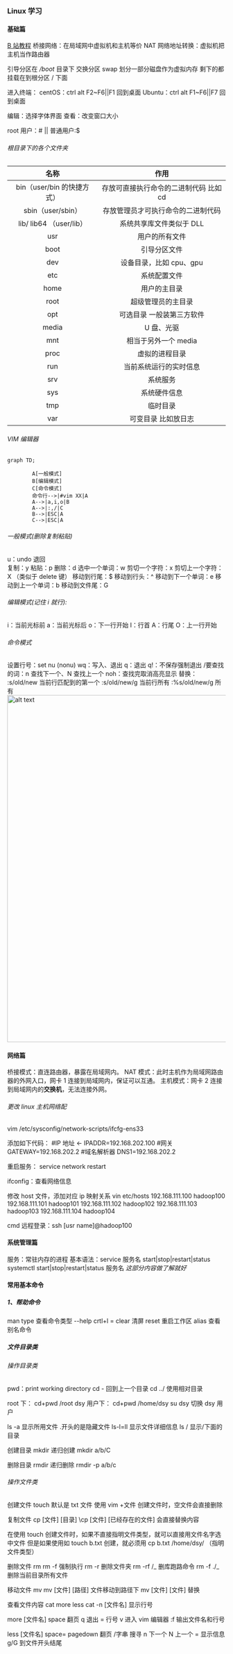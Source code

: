 ### Linux 学习

#### 基础篇

[B 站教程](https://www.bilibili.com/video/BV1WY4y1H7d3/?spm_id_from=333.999.0.0&vd_source=f0c4b48f250aff3964a610f470b29cd5)
桥接网络：在局域网中虚拟机和主机等价
NAT 网络地址转换：虚拟机把主机当作路由器

引导分区在 _/boot_ 目录下
交换分区 swap 划分一部分磁盘作为虚拟内存
剩下的都挂载在到根分区 / 下面

进入终端：
centOS：ctrl alt F2~F6||F1 回到桌面
Ubuntu：ctrl alt F1~F6||F7 回到桌面

编辑：选择字体界面
查看：改变窗口大小

root 用户：# || 普通用户:$

###### 根目录下的各个文件夹

|            名称            |                  作用                  |
| :------------------------: | :------------------------------------: |
| bin（user/bin 的快捷方式） | 存放可直接执行命令的二进制代码 比如 cd |
|     sbin（user/sbin）      |   存放管理员才可执行命令的二进制代码   |
|  lib/ lib64 （user/lib）   |        系统共享库文件类似于 DLL        |
|            usr             |             用户的所有文件             |
|            boot            |              引导分区文件              |
|            dev             |        设备目录，比如 cpu、gpu         |
|            etc             |              系统配置文件              |
|            home            |              用户的主目录              |
|            root            |           超级管理员的主目录           |
|            opt             |       可选目录 一般装第三方软件        |
|           media            |               U 盘、光驱               |
|            mnt             |          相当于另外一个 media          |
|            proc            |             虚拟的进程目录             |
|            run             |         当前系统运行的实时信息         |
|            srv             |                系统服务                |
|            sys             |              系统硬件信息              |
|            tmp             |                临时目录                |
|            var             |          可变目录 比如放日志           |

###### VIM 编辑器

```mermaid
graph TD;

        A[一般模式]
        B[编辑模式]
        C[命令模式]
        命令行-->|#vim XX|A
        A-->|a,i,o|B
        A-->|:,/|C
        B-->|ESC|A
        C-->|ESC|A

```

###### 一般模式(删除复制粘贴)

u：undo 退回  
复制：y
粘贴：p
删除：d
选中一个单词：w
剪切一个字符：x
剪切上一个字符：X （类似于 delete 键）
移动到行尾：$
移动到行头：^
移动到下一个单词：e
移动到上一个单词：b
移动到文件尾：G

###### 编辑模式(记住 i 就行):

i：当前光标前
a：当前光标后
o：下一行开始
I：行首
A：行尾
O：上一行开始

###### 命令模式

设置行号：set nu (nonu)
wq：写入、退出
q：退出
q!：不保存强制退出
/要查找的词：n 查找下一个、N 查找上一个
noh：查找完取消高亮显示
替换：
:s/old/new 当前行匹配到的第一个
:s/old/new/g 当前行所有
:%s/old/new/g 所有
<img src="Vim.png" alt="alt text" width="800"/>

#### 网络篇

桥接模式：直连路由器，暴露在局域网内。
NAT 模式：此时主机作为局域网路由器的外网入口，网卡 1 连接到局域网内，保证可以互通。
主机模式：网卡 2 连接到局域网内的**交换机**，无法连接外网。

###### 更改 linux 主机网络配

vim /etc/sysconfig/network-scripts/ifcfg-ens33

添加如下代码：
#IP 地址 ←
IPADDR=192.168.202.100 #网关
GATEWAY=192.168.202.2 #域名解析器
DNS1=192.168.202.2

重启服务：
service network restart

ifconfig：查看网络信息

修改 host 文件，添加对应 ip 映射关系
vin etc/hosts
192.168.111.100 hadoop100
192.168.111.101 hadoop101
192.168.111.102 hadoop102
192.168.111.103 hadoop103
192.168.111.104 hadoop104

cmd 远程登录：ssh [usr name]@hadoop100

#### 系统管理篇

服务：常驻内存的进程
基本语法：service 服务名 start|stop|restart|status
systemctl start|stop|restart|status 服务名
_这部分内容做了解就好_

#### 常用基本命令

##### 1、帮助命令

man
type 查看命令类型
--help
crtl+l = clear 清屏
reset 重启工作区
alias 查看别名命令

##### 文件目录类

###### 操作目录类

pwd：print working directory
cd - 回到上一个目录
cd ../ 使用相对目录

root 下： cd+pwd /root
dsy 用户下： cd+pwd /home/dsy
su dsy 切换 dsy 用户

ls -a 显示所用文件
.开头的是隐藏文件
ls-l=ll 显示文件详细信息
ls / 显示/下面的目录

创建目录 mkdir
递归创建 mkdir a/b/C

删除目录 rmdir
递归删除 rmdir -p a/b/c

###### 操作文件类

创建文件 touch 默认是 txt 文件
使用 vim +文件 创建文件时，空文件会直接删除

复制文件 cp [文件] [目录]
\cp [文件] [已经存在的文件] 会直接替换内容

在使用 touch 创建文件时，如果不直接指明文件类型，就可以直接用文件名字选中文件
但是如果使用如 touch b.txt 创建，就必须用 cp b.txt /home/dsy/ （指明文件类型）

删除文件 rm
rm -f 强制执行
rm -r 删除文件夹
rm -rf /_ 删库跑路命令
rm -f ./_ 删除当前目录所有文件

移动文件 mv
mv [文件] [路径] 文件移动到路径下
mv [文件] [文件] 替换

查看文件内容 cat more less
cat -n [文件名] 显示行号

more [文件名]
space 翻页
q 退出
= 行号
v 进入 vim 编辑器
:f 输出文件名和行号

less [文件名]
space= pagedown 翻页
/字串 搜寻 n 下一个 N 上一个
= 显示信息
g/G 到文件开头结尾
